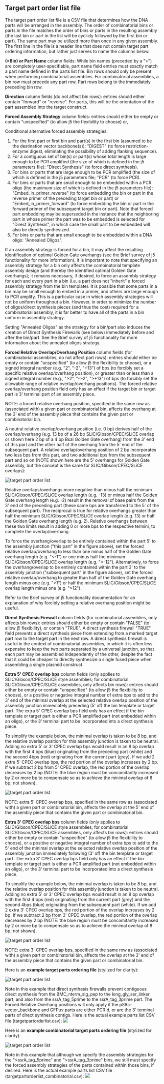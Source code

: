## Target part order list file

The target part order list file is a CSV file that determines how the DNA parts will be arranged in the assembly. The order of combinatorial bins or parts in the file matches the order of bins or parts in the resulting assembly (the last bin or part in the list will be cyclicly followed by the first bin or part). The same part may be utilized more than once in any given assembly. The first line in the file is a header line that does not contain target part ordering information, but rather just serves to name the columns below.

**(>Bin) or Part Name** column fields:
While bin names (preceded by a ">") are completely user-specifiable, part name field entries must exactly match a part name defined in the parts list file. Bin rows should only be present when performing combinatorial assemblies. For combinatorial assemblies, a bin row must precede any part row. Part rows belong to the immediately preceding bin row. 

**Direction** column fields (do not affect bin rows):
entries should either contain "forward" or "reverse". For parts, this will be the orientation of the part assembled into the target construct.

**Forced Assembly Strategy** column fields:
entries should either be empty or contain "unspecified" (to allow j5 the flexibility to choose) or, 

Conditional alternative forced assembly strategies:
1) For the first part or first bin and part(s) in the first bin (assumed to be the destination vector backbone(s)): "DIGEST" (to force restriction-enzyme digest, eliminating the possibility of adding flanking sequence).
2) For a contiguous set of bin(s) or part(s) whose total length is large enough to be PCR amplified (the size of which is defined in the j5 parameters file): "Direct Synthesis" (to force direct synthesis).
3) For bins or parts that are large enough to be PCR amplified (the size of which is defined in the j5 parameters file; "PCR" (to force PCR).
4) For bins or parts that are small enough to be embedded within a PCR oligo (the maximum size of which is defined in the j5 parameters file): "Embed_in_primer_reverse" (to force embedding the bin or part in the reverse primer of the preceding target bin or part) or "Embed_in_primer_forward" (to force embedding the bin or part in the forward primer of the subsequent target bin or part). Note that forced part embedding may be superseded in the instance that the neighboring part in whose primer the part was to be embedded is selected for "Direct Synthesis", in which case the small part to be embedded will also be directly synthesized.
5) For bins or parts that are small enough to be embedded within a DNA oligo: "Annealed Oligos".

If an assembly strategy is forced for a bin, it may affect the resulting identification of optimal Golden Gate overhangs (see the Brief survey of j5 functionality for more information). It is important to note that specifying an assembly strategy for a bin only affects the combinatorial template assembly design (and thereby the identified optimal Golden Gate overhangs); it remains necessary, if desired, to force an assembly strategy for each and every part in a bin (i.e. a part does not "inherit" a forced assembly strategy from the bin template). It is possible that some parts in a bin may be small enough to embed in a primer, and others are large enough to PCR amplify. This is a particular case in which assembly strategies will not be uniform throughout a bin. However, in order to minimize the number of oligos/direct synthesis pieces (and thus the cost) required for a combinatorial assembly, it is far better to have all of the parts in a bin uniform in assembly strategy.

Setting "Annealed Oligos" as the strategy for a bin/part also induces the creation of Direct Synthesis Firewalls (see below) immediately before and after the bin/part. See the Brief survey of j5 functionality for more information about the annealed oligos strategy.

**Forced Relative Overlap/Overhang Position** column fields (for combinatorial assemblies, do not affect part rows):
entries should either be empty or contain "unspecified" (to allow j5 the flexibility to choose), or a signed integral number (e.g. "2", "-2", "+13") of bps (to forcibly set a specific relative overlap/overhang position), or greater than or less than a signed integral number (e.g., ">2", "<-2", ">+13") of bps (to forcibly set the allowable range of relative overlap/overhang positions). The forced relative overlap/overhang position field only has an effect if the target bin or target part is 3' terminal part of an assembly piece.

NOTE: a forced relative overhang position, specified in the same row as (associated with) a given part or combinatorial bin, affects the overhang at the 3' end of the assembly piece that contains the given part or combinatorial bin.

A neutral relative overlap/overhang position (i.e. 0 bp) derives half of the overlap/overhang (e.g. 13 bp of a 26 bp SLIC/Gibson/CPEC/SLiCE overlap or shown here 2 bp of a 4 bp BsaI Golden Gate overhang) from the 3' end of this part and the other half of the overhang from the 5' end of the subsequent part. A relative overlap/overhang position of 2 bp incorporates two less bps from this part, and two additional bps from the subsequent part and so on (NOTE shown here are the 5' overhangs for Golden Gate assembly, but the concept is the same for SLIC/Gibson/CPEC/SLiCE overlaps):

![target part order list](../../images/pastedImage98.png)

Relative overlaps/overhangs more negative than minus half the minimum SLIC/Gibson/CPEC/SLiCE overlap length (e.g. -13) or minus half the Golden Gate overhang length (e.g. -2) result in the removal of base pairs from the 3' end of the preceding part (these same bps are transferred to the 5' of the subsequent part). The reciprocal is true for relative overhangs greater than half the minimum SLIC/Gibson/CPEC/SLiCE overlap length (e.g. 13) or half the Golden Gate overhang length (e.g. 2). Relative overhangs between these two limits result in adding 0 or more bps to the respective termini, to complete the overlap/overhang.

To force the overhang/overlap to be entirely contained within the part 5' to the assembly junction ("this part" in the figure above), set the forced relative overlap/overhang to less than one minus half of the Golden Gate overhang length (e.g. "<-1") or one minus half the minimum SLIC/Gibson/CPEC/SLiCE overlap length (e.g. "<-12"). Alternatively, to force the overhang/overlap to be entirely contained within the part 3' to the assembly junction ("subsequent part" in the figure above), set the forced relative overlap/overhang to greater than half of the Golden Gate overhang length minus one  (e.g. ">1") or half the minimum SLIC/Gibson/CPEC/SLiCE overlap length minus one (e.g. ">12").

Refer to the Brief survey of j5 functionality documentation for an explanation of why forcibly setting a relative overhang position might be useful.

**Direct Synthesis Firewall** column fields (for combinatorial assemblies, only affects bin rows):
entries should either be empty or contain "FALSE" (to allow j5 flexibility), or contain "TRUE". A direct synthesis firewall "TRUE" field prevents a direct synthesis piece from extending from a marked target part row to the target part in the next row. A direct synthesis firewall is useful in the context of combinatorial assemblies, in which it is often less expensive to keep the two parts separated by a universal junction, so that each part may be assembled independently of the other, despite the fact that it could be cheaper to directly synthesize a single fused piece when assembling a single plasmid construct.

**Extra 5' CPEC overlap bps** column fields (only applies to SLIC/Gibson/CPEC/SLiCE style assemblies; for combinatorial SLIC/Gibson/CPEC/SLiCE assemblies, only affects bin rows):
entries should either be empty or contain "unspecified" (to allow j5 the flexibility to choose), or a positive or negative integral number of extra bps to add to the 3' end of the minimal overlap at the selected relative overlap position of the assembly junction immediately preceding (5' of) the bin template or target part. The extra 5' CPEC overlap bps field only has an effect if the bin template or target part is either a PCR amplified part (not embedded within an oligo), or the 3' terminal part to be incorporated into a direct synthesis piece.

To simplify the example below, the minimal overlap is taken to be 8 bp, and the relative overlap position for this assembly junction is taken to be neutral. Adding no extra 5' or 3' CPEC overlap bps would result in an 8 bp overlap with the first 4 bps (blue) originating from the preceding part (white) and the second 4bps (red) originating from the current part (grey). If we add 2 extra 5' CPEC overlap bps, the red portion of the overlap increases by 2 bp. If we subtract 2 bp from 5' CPEC overlap, the red portion of the overlap decreases by 2 bp (NOTE: the blue region must be concomitantly increased by 2 or more bp to compensate so as to achieve the minimal overlap of 8 bp; not shown). 

![target part order list](../../images/pastedImage105.png)

NOTE: extra 5' CPEC overlap bps, specified in the same row as (associated with) a given part or combinatorial bin, affects the overlap at the 5' end of the assembly piece that contains the given part or combinatorial bin.

**Extra 3' CPEC overlap bps** column fields (only applies to SLIC/Gibson/CPEC/SLiCE style assemblies; for combinatorial SLIC/Gibson/CPEC/SLiCE assemblies, only affects bin rows):
entries should either be empty or contain "unspecified" (to allow j5 the flexibility to choose), or a positive or negative integral number of extra bps to add to the 5' end of the minimal overlap at the selected relative overlap position of the assembly junction immediately following (3' of) the bin template or target part. The extra 3' CPEC overlap bps field only has an effect if the bin template or target part is either a PCR amplified part (not embedded within an oligo), or the 3' terminal part to be incorporated into a direct synthesis piece.

To simplify the example below, the minimal overlap is taken to be 8 bp, and the relative overlap position for this assembly junction is taken to be neutral. Adding no extra 5' or 3' CPEC overlap bps would result in an 8 bp overlap with the first 4 bps (red) originating from the current part (grey) and the second 4bps (blue) originating from the subsequent part (white). If we add 2 extra 3' CPEC overlap bps, the red portion of the overlap increases by 2 bp. If we subtract 2 bp from 3' CPEC overlap, the red portion of the overlap decreases by 2 bp (NOTE: the blue region must be concomitantly increased by 2 or more bp to compensate so as to achieve the minimal overlap of 8 bp; not shown). 

![target part order list](../../images/pastedImage106.png)

NOTE: extra 3' CPEC overlap bps, specified in the same row as (associated with) a given part or combinatorial bin, affects the overlap at the 3' end of the assembly piece that contains the given part or combinatorial bin.

Here is an **example target parts ordering file** (stylized for clarity):

![target part order list](../../images/pastedImage103.png)


Note in this example that direct synthesis firewalls prevent contiguous direct synthesis from the BMC_nterm_sig_pep to the long_gly_ser_linker part, and also from the ssrA_tag_5prime to the ssrA_tag_3prime part. The Forced Relative Overhang positions will only apply if the pS8c-vector_backbone and GFPuv parts are either PCR'd, or are the 3' terminal parts of direct synthesis contigs.
Here is the actual example parts list CSV file (targetpartorderlist.csv): 
[![](../../images/pageIcon.png)](http://j5.jbei.org/j5manual/attachments/targetpartorderlist.csv)

Here is an **example combinatorial target parts ordering file** (stylized for clarity):

![target part order list](../../images/pastedImage102.png)


Note in this example that although we specify the assembly strategies for the ">ssrA_tag_5prime" and ">ssrA_tag_3prime" bins, we still must specify the forced assembly strategies of the parts contained within those bins, if desired.
Here is the actual example parts list CSV file (targetpartorderlist_combinatorial.csv):
[![](../../images/pageIcon.png)](http://j5.jbei.org/j5manual/attachments/targetpartorderlist_c.csv)